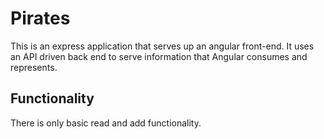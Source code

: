 # Pirates

This is an express application that serves up an angular front-end.  It uses an API driven back end to serve information that Angular consumes and represents.

## Functionality

There is only basic read and add functionality.
